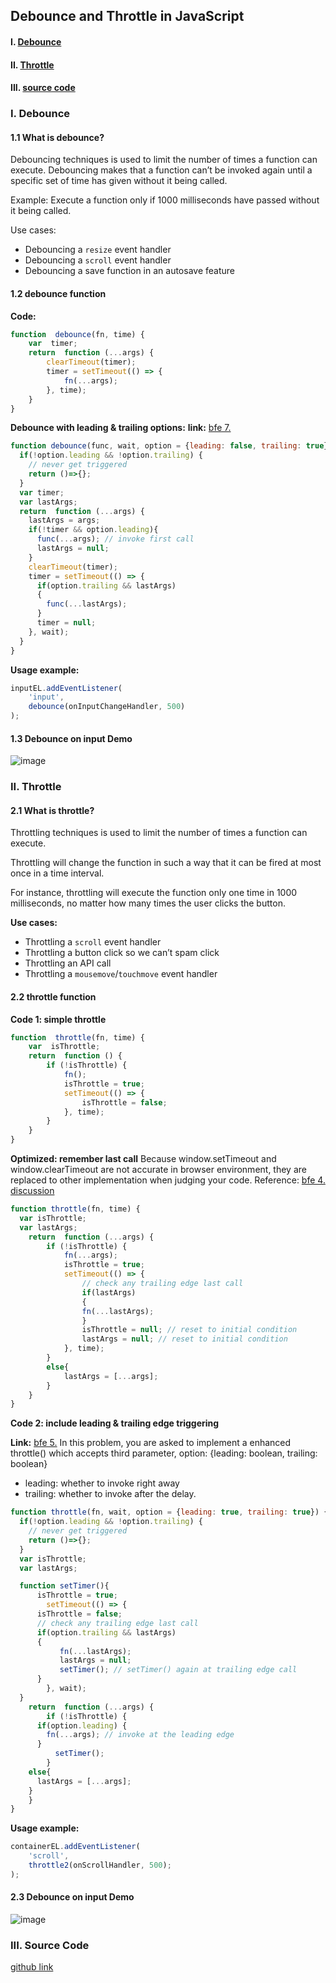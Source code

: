 ## Debounce and Throttle in JavaScript

#### I. [Debounce](#p1)  

#### II. [Throttle](#p2)  

#### III. [source code](#p3)

<div id="p1" />

### I. Debounce

#### 1.1 What is debounce?
Debouncing techniques is used to limit the number of times a function can execute. 
Debouncing makes that a function can’t be invoked again until a specific set of time has given without it being called.

Example: Execute a function only if 1000 milliseconds have passed without it being called.

Use cases:
-   Debouncing a  `resize`  event handler
-   Debouncing a  `scroll`  event handler
-   Debouncing a save function in an autosave feature 

#### 1.2 debounce function 

**Code:**
```js
function  debounce(fn, time) {
	var  timer;
	return  function (...args) {
		clearTimeout(timer);
		timer = setTimeout(() => {
			fn(...args);
		}, time);
	}
}
```

**Debounce with leading & trailing options:**
**link:** [bfe 7.](https://bigfrontend.dev/problem/implement-debounce-with-leading-and-trailing-option)
```js
function debounce(func, wait, option = {leading: false, trailing: true}) {
  if(!option.leading && !option.trailing) {
    // never get triggered
    return ()=>{};
  }
  var timer;
  var lastArgs;
  return  function (...args) {
    lastArgs = args; 
    if(!timer && option.leading){
      func(...args); // invoke first call
      lastArgs = null;
    }
    clearTimeout(timer);
    timer = setTimeout(() => {
      if(option.trailing && lastArgs)
      {
        func(...lastArgs);
      }
      timer = null;
    }, wait);
  }
}
```

**Usage example:**
```js
inputEL.addEventListener(
	'input', 
	debounce(onInputChangeHandler, 500)
);
```
#### 1.3 Debounce on input Demo

![image](../assets/debounce-cover.gif)

<div id="p2" />

### II. Throttle

#### 2.1 What is throttle?
Throttling techniques is used to limit the number of times a function can execute. 

Throttling will change the function in such a way that it can be fired at most once in a time interval.

For instance, throttling will execute the function only one time in 1000 milliseconds, no matter how many times the user clicks the button.

**Use cases:**
-   Throttling a  `scroll`  event handler
-   Throttling a button click so we can’t spam click
-   Throttling an API call
-   Throttling a  `mousemove`/`touchmove`  event handler

#### 2.2 throttle function 
**Code 1: simple throttle**
```js
function  throttle(fn, time) {
	var  isThrottle;
	return  function () {
		if (!isThrottle) {
			fn();
			isThrottle = true;
			setTimeout(() => {
				isThrottle = false;
			}, time);
		}	
	}
}
```
**Optimized: remember last call**
Because window.setTimeout and window.clearTimeout are not accurate in browser environment, they are replaced to other implementation when judging your code.
Reference: [bfe 4. discussion](https://bigfrontend.dev/problem/implement-basic-throttle/discuss)
```js
function throttle(fn, time) {
  var isThrottle;
  var lastArgs;
	return  function (...args) {
		if (!isThrottle) {
			fn(...args);
			isThrottle = true;
			setTimeout(() => {
				// check any trailing edge last call
				if(lastArgs)
				{
				fn(...lastArgs);
				}
				isThrottle = null; // reset to initial condition
				lastArgs = null; // reset to initial condition
			}, time);
		}
    	else{
      		lastArgs = [...args];
    	}
	}
}
```

**Code 2: include leading & trailing edge triggering**

**Link:** [bfe 5.](https://bigfrontend.dev/problem/implement-throttle-with-leading-and-trailing-option)
In this problem, you are asked to implement a enhanced throttle() which accepts third parameter, option: {leading: boolean, trailing: boolean}
- leading: whether to invoke right away
- trailing: whether to invoke after the delay.
```js
function throttle(fn, wait, option = {leading: true, trailing: true}) {
  if(!option.leading && !option.trailing) {
    // never get triggered
    return ()=>{};
  }
  var isThrottle;
  var lastArgs;

  function setTimer(){
	  isThrottle = true;
		setTimeout(() => {
      isThrottle = false; 
      // check any trailing edge last call
      if(option.trailing && lastArgs)
      {
           fn(...lastArgs);
           lastArgs = null;
           setTimer(); // setTimer() again at trailing edge call
      }
		}, wait);
  }
	return  function (...args) {
		if (!isThrottle) {
      if(option.leading) {
        fn(...args); // invoke at the leading edge
      }
		  setTimer();
		}
    else{
      lastArgs = [...args];
    }
	}
}
```

**Usage example:**
```js
containerEL.addEventListener(
	'scroll',
	throttle2(onScrollHandler, 500);
);
```

#### 2.3 Debounce on input Demo

![image](../assets/throttle-cover.gif)

<div id="p3" />

### III. Source Code

[github link](https://github.com/jialihan/JavaScript-Onboarding/tree/master/debounce_throttle)